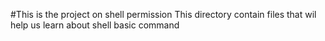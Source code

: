 #This is the project on shell permission
This directory contain files that wil help us learn about shell basic command

